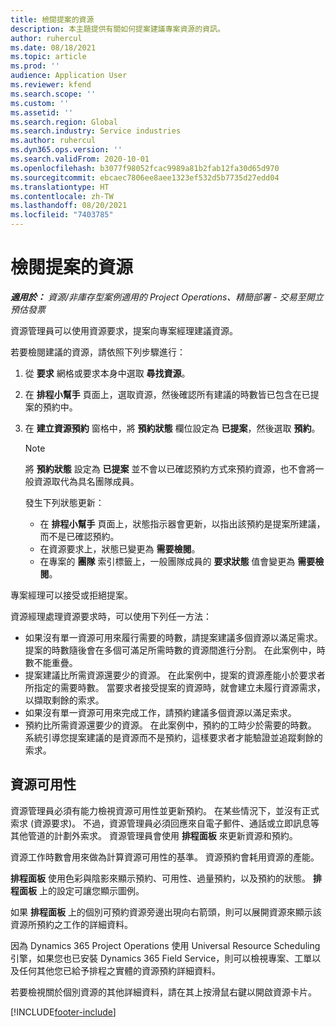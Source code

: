 ```yaml
---
title: 檢閱提案的資源
description: 本主題提供有關如何提案建議專案資源的資訊。
author: ruhercul
ms.date: 08/18/2021
ms.topic: article
ms.prod: ''
audience: Application User
ms.reviewer: kfend
ms.search.scope: ''
ms.custom: ''
ms.assetid: ''
ms.search.region: Global
ms.search.industry: Service industries
ms.author: ruhercul
ms.dyn365.ops.version: ''
ms.search.validFrom: 2020-10-01
ms.openlocfilehash: b3077f98052fcac9989a81b2fab12fa30d65d970
ms.sourcegitcommit: ebcaec7806ee8aee1323ef532d5b7735d27edd04
ms.translationtype: HT
ms.contentlocale: zh-TW
ms.lasthandoff: 08/20/2021
ms.locfileid: "7403785"
---
```

# <a name="review-proposed-resources"></a>檢閱提案的資源

_**適用於：** 資源/非庫存型案例適用的 Project Operations、精簡部署 - 交易至開立預估發票_

資源管理員可以使用資源要求，提案向專案經理建議資源。

若要檢閱建議的資源，請依照下列步驟進行：

1. 從 **要求** 網格或要求本身中選取 **尋找資源**。
2. 在 **排程小幫手** 頁面上，選取資源，然後確認所有建議的時數皆已包含在已提案的預約中。
3. 在 **建立資源預約** 窗格中，將 **預約狀態** 欄位設定為 **已提案**，然後選取 **預約**。

    > [!NOTE]
    > 將 **預約狀態** 設定為 **已提案** 並不會以已確認預約方式來預約資源，也不會將一般資源取代為具名團隊成員。

    發生下列狀態更新：

    - 在 **排程小幫手** 頁面上，狀態指示器會更新，以指出該預約是提案所建議，而不是已確認預約。
    - 在資源要求上，狀態已變更為 **需要檢閱**。
    - 在專案的 **團隊** 索引標籤上，一般團隊成員的 **要求狀態** 值會變更為 **需要檢閱**。

專案經理可以接受或拒絕提案。

資源經理處理資源要求時，可以使用下列任一方法：

- 如果沒有單一資源可用來履行需要的時數，請提案建議多個資源以滿足需求。 提案的時數隨後會在多個可滿足所需時數的資源間進行分割。 在此案例中，時數不能重疊。
- 提案建議比所需資源還要少的資源。 在此案例中，提案的資源產能小於要求者所指定的需要時數。 當要求者接受提案的資源時，就會建立未履行資源需求，以擷取剩餘的索求。
- 如果沒有單一資源可用來完成工作，請預約建議多個資源以滿足索求。
- 預約比所需資源還要少的資源。 在此案例中，預約的工時少於需要的時數。 系統引導您提案建議的是資源而不是預約，這樣要求者才能驗證並追蹤剩餘的索求。

## <a name="resource-availability"></a>資源可用性

資源管理員必須有能力檢視資源可用性並更新預約。 在某些情況下，並沒有正式索求 (資源要求)。 不過，資源管理員必須回應來自電子郵件、通話或立即訊息等其他管道的計劃外索求。 資源管理員會使用 **排程面板** 來更新資源和預約。

資源工作時數會用來做為計算資源可用性的基準。 資源預約會耗用資源的產能。

**排程面板** 使用色彩與陰影來顯示預約、可用性、過量預約，以及預約的狀態。 **排程面板** 上的設定可讓您顯示圖例。

如果 **排程面板** 上的個別可預約資源旁邊出現向右箭頭，則可以展開資源來顯示該資源所預約之工作的詳細資料。

因為 Dynamics 365 Project Operations 使用 Universal Resource Scheduling 引擎，如果您也已安裝 Dynamics 365 Field Service，則可以檢視專案、工單以及任何其他您已給予排程之實體的資源預約詳細資料。

若要檢視關於個別資源的其他詳細資料，請在其上按滑鼠右鍵以開啟資源卡片。



[!INCLUDE[footer-include](../includes/footer-banner.md)]
